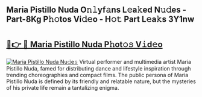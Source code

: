 ## Maria Pistillo Nuda O𝚗𝚕yf𝚊ns L𝚎a𝚔ed N𝚞𝚍es - Part-8Kg P𝚑𝚘tos Vi𝚍𝚎o - H𝚘𝚝 Part L𝚎a𝚔s 3Y1nw

# <h2><a href="http://kf7xx6.oniu.top/?m=Maria+Pistillo+Nuda">🔗👉 🔴 Maria Pistillo Nuda P𝚑ot𝚘𝚜 V𝚒d𝚎o</a></h2>

[![Maria Pistillo Nuda Nu𝚍e𝚜](https://i.imgur.com/0qMVB7G.gif)](http://kf7xx6.oniu.top/?m=Maria+Pistillo+Nuda)
Virtual performer and multimedia artist Maria Pistillo Nuda, famed for distributing dance and lifestyle inspiration through trending choreographies and compact films. The public persona of Maria Pistillo Nuda is defined by its friendly and relatable nature, but the mysteries of his private life remain a tantalizing enigma.  
